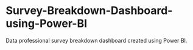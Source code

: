 # Survey-Breakdown-Dashboard-using-Power-BI
Data professional survey breakdown dashboard created using Power BI.

